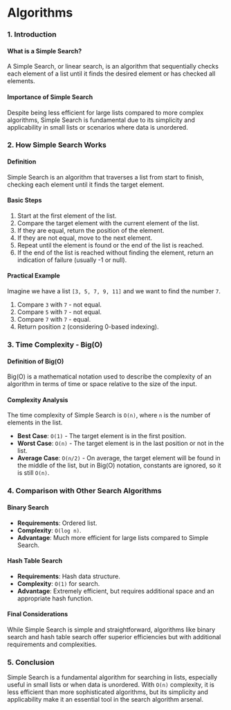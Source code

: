 # Algorithms

### 1. Introduction

#### What is a Simple Search?
A Simple Search, or linear search, is an algorithm that sequentially checks each element of a list until it finds the desired element or has checked all elements.

#### Importance of Simple Search
Despite being less efficient for large lists compared to more complex algorithms, Simple Search is fundamental due to its simplicity and applicability in small lists or scenarios where data is unordered.

### 2. How Simple Search Works

#### Definition
Simple Search is an algorithm that traverses a list from start to finish, checking each element until it finds the target element.

#### Basic Steps
1. Start at the first element of the list.
2. Compare the target element with the current element of the list.
3. If they are equal, return the position of the element.
4. If they are not equal, move to the next element.
5. Repeat until the element is found or the end of the list is reached.
6. If the end of the list is reached without finding the element, return an indication of failure (usually -1 or null).

#### Practical Example
Imagine we have a list `[3, 5, 7, 9, 11]` and we want to find the number `7`.

1. Compare `3` with `7` - not equal.
2. Compare `5` with `7` - not equal.
3. Compare `7` with `7` - equal.
4. Return position `2` (considering 0-based indexing).

### 3. Time Complexity - Big(O)

#### Definition of Big(O)
Big(O) is a mathematical notation used to describe the complexity of an algorithm in terms of time or space relative to the size of the input.

#### Complexity Analysis
The time complexity of Simple Search is `O(n)`, where `n` is the number of elements in the list.

- **Best Case**: `O(1)` - The target element is in the first position.
- **Worst Case**: `O(n)` - The target element is in the last position or not in the list.
- **Average Case**: `O(n/2)` - On average, the target element will be found in the middle of the list, but in Big(O) notation, constants are ignored, so it is still `O(n)`.

### 4. Comparison with Other Search Algorithms

#### Binary Search
- **Requirements**: Ordered list.
- **Complexity**: `O(log n)`.
- **Advantage**: Much more efficient for large lists compared to Simple Search.

#### Hash Table Search
- **Requirements**: Hash data structure.
- **Complexity**: `O(1)` for search.
- **Advantage**: Extremely efficient, but requires additional space and an appropriate hash function.

#### Final Considerations
While Simple Search is simple and straightforward, algorithms like binary search and hash table search offer superior efficiencies but with additional requirements and complexities.

### 5. Conclusion
Simple Search is a fundamental algorithm for searching in lists, especially useful in small lists or when data is unordered. With `O(n)` complexity, it is less efficient than more sophisticated algorithms, but its simplicity and applicability make it an essential tool in the search algorithm arsenal.
